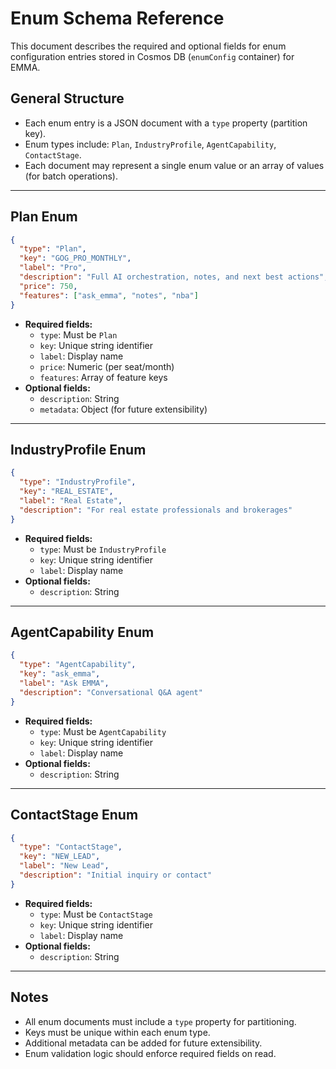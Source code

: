 # Enum Schema Reference

This document describes the required and optional fields for enum configuration entries stored in Cosmos DB (`enumConfig` container) for EMMA.

## General Structure
- Each enum entry is a JSON document with a `type` property (partition key).
- Enum types include: `Plan`, `IndustryProfile`, `AgentCapability`, `ContactStage`.
- Each document may represent a single enum value or an array of values (for batch operations).

---

## Plan Enum

```json
{
  "type": "Plan",
  "key": "GOG_PRO_MONTHLY",
  "label": "Pro",
  "description": "Full AI orchestration, notes, and next best actions",
  "price": 750,
  "features": ["ask_emma", "notes", "nba"]
}
```

- **Required fields:**
  - `type`: Must be `Plan`
  - `key`: Unique string identifier
  - `label`: Display name
  - `price`: Numeric (per seat/month)
  - `features`: Array of feature keys
- **Optional fields:**
  - `description`: String
  - `metadata`: Object (for future extensibility)

---

## IndustryProfile Enum

```json
{
  "type": "IndustryProfile",
  "key": "REAL_ESTATE",
  "label": "Real Estate",
  "description": "For real estate professionals and brokerages"
}
```
- **Required fields:**
  - `type`: Must be `IndustryProfile`
  - `key`: Unique string identifier
  - `label`: Display name
- **Optional fields:**
  - `description`: String

---

## AgentCapability Enum

```json
{
  "type": "AgentCapability",
  "key": "ask_emma",
  "label": "Ask EMMA",
  "description": "Conversational Q&A agent"
}
```
- **Required fields:**
  - `type`: Must be `AgentCapability`
  - `key`: Unique string identifier
  - `label`: Display name
- **Optional fields:**
  - `description`: String

---

## ContactStage Enum

```json
{
  "type": "ContactStage",
  "key": "NEW_LEAD",
  "label": "New Lead",
  "description": "Initial inquiry or contact"
}
```
- **Required fields:**
  - `type`: Must be `ContactStage`
  - `key`: Unique string identifier
  - `label`: Display name
- **Optional fields:**
  - `description`: String

---

## Notes
- All enum documents must include a `type` property for partitioning.
- Keys must be unique within each enum type.
- Additional metadata can be added for future extensibility.
- Enum validation logic should enforce required fields on read.
